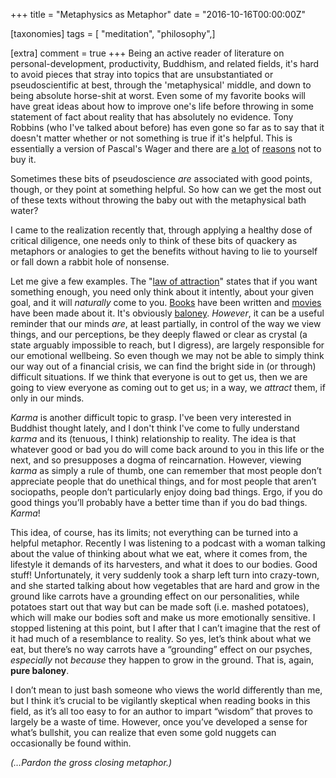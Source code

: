 +++
title = "Metaphysics as Metaphor"
date = "2016-10-16T00:00:00Z"

[taxonomies]
tags = [ "meditation", "philosophy",]

[extra]
comment = true
+++
Being an active reader of literature on personal-development, productivity, Buddhism, and related fields, it's hard to avoid pieces that stray into topics that are unsubstantiated or pseudoscientific at best, through the 'metaphysical' middle, and down to being absolute horse-shit at worst.<!-- more --> Even some of my favorite books will have great ideas about how to improve one's life before throwing in some statement of fact about reality that has absolutely no evidence. Tony Robbins (who I've talked about before) has even gone so far as to say that it doesn't matter whether or not something is true if it's helpful. This is essentially a version of Pascal's Wager and there are [a lot][1] of [reasons][2] not to buy it.

Sometimes these bits of pseudoscience *are* associated with good points, though, or they point at something helpful. So how can we get the most out of these texts without throwing the baby out with the metaphysical bath water?

I came to the realization recently that, through applying a healthy dose of critical diligence, one needs only to think of these bits of quackery as metaphors or analogies to get the benefits without having to lie to yourself or fall down a rabbit hole of nonsense.

Let me give a few examples. The "[law of attraction][3]" states that if you want something enough, you need only think about it intently, about your given goal, and it will *naturally* come to you. [Books][4] have been written and [movies][5] have been made about it. It's obviously [baloney][6]. *However*, it can be a useful reminder that our minds *are*, at least partially, in control of the way we view things, and our perceptions, be they deeply flawed or clear as crystal (a state arguably impossible to reach, but I digress), are largely responsible for our emotional wellbeing. So even though we may not be able to simply think our way out of a financial crisis, we can find the bright side in (or through) difficult situations. If we think that everyone is out to get us, then we are going to view everyone as coming out to get us; in a way, we *attract* them, if only in our minds.

*Karma* is another difficult topic to grasp. I've been very interested in Buddhist thought lately, and I don't think I've come to fully understand *karma* and its (tenuous, I think) relationship to reality. The idea is that whatever good or bad you do will come back around to you in this life or the next, and so presupposes a dogma of reincarnation. However, viewing *karma* as simply a rule of thumb, one can remember that most people don’t appreciate people that do unethical things, and for most people that aren’t sociopaths, people don’t particularly enjoy doing bad things. Ergo, if you do good things you’ll probably have a better time than if you do bad things. *Karma*!

This idea, of course, has its limits; not everything can be turned into a helpful metaphor. Recently I was listening to a podcast with a woman talking about the value of thinking about what we eat, where it comes from, the lifestyle it demands of its harvesters, and what it does to our bodies. Good stuff! Unfortunately, it very suddenly took a sharp left turn into crazy-town, and she started talking about how vegetables that are hard and grow in the ground like carrots have a grounding effect on our personalities, while potatoes start out that way but can be made soft (i.e. mashed potatoes), which will make our bodies soft and make us more emotionally sensitive. I stopped listening at this point, but I after that I can’t imagine that the rest of it had much of a resemblance to reality. So yes, let’s think about what we eat, but there’s no way carrots have a “grounding” effect on our psyches, *especially* not *because* they happen to grow in the ground. That is, again, **pure baloney**.

I don’t mean to just bash someone who views the world differently than me, but I think it’s crucial to be vigilantly skeptical when reading books in this field, as it’s all too easy to for an author to impart “wisdom” that proves to largely be a waste of time. However, once you’ve developed a sense for what’s bullshit, you can realize that even some gold nuggets can occasionally be found within.

*(…Pardon the gross closing metaphor.)*

[1]:	https://en.wikipedia.org/wiki/Pascal's_Wager#Criticism
[2]:	https://en.wikipedia.org/wiki/Pascal's_mugging
[3]:	https://en.wikipedia.org/wiki/Law_of_attraction_(New_Thought)
[4]:	https://en.wikipedia.org/wiki/Think_and_Grow_Rich
[5]:	https://en.wikipedia.org/wiki/The_Secret_(book)
[6]:	https://en.wikipedia.org/wiki/Law_of_attraction_(New_Thought)#Criticism
